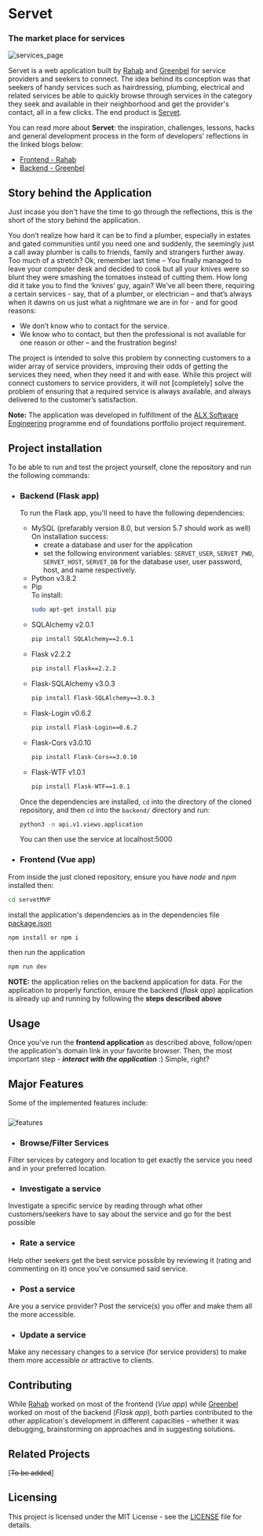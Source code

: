 # Servet
### The market place for services

![services_page](https://ibb.co/yFrwGx4) 

Servet is a web application built by [Rahab](https://www.linkedin.com/in/mary-rahab/) and [Greenbel](https://www.linkedin.com/in/greenbele/) for service providers and seekers to connect. The idea behind its conception was that seekers of handy services such as hairdressing, plumbing, electrical and related services be able to quickly browse through services in the category they seek and available in their neighborhood and get the provider's contact, all in a few clicks. The end product is [Servet](https://github.io/Scaarif/ServetMVP/).

You can read more about **Servet**: the inspiration, challenges, lessons, hacks and general development process in the form of developers' reflections in the linked blogs below:
- [Frontend - Rahab](https:rahab_blog)
- [Backend - Greenbel](https:greenbel_blog)

## Story behind the Application
Just incase you don't have the time to go through the reflections, this is the short of the story behind the application.

You don’t realize how hard it can be to find a plumber, especially in estates and gated communities until 
you need one and suddenly, the seemingly just a call away plumber is calls to friends, family and 
strangers further away. Too much of a stretch? Ok, remember last time – You finally managed to leave your 
computer desk and decided to cook but all your knives were so blunt they were smashing the tomatoes 
instead of cutting them. How long did it take you to find the ‘knives’ guy, again? We’ve all been there, 
requiring a certain services - say, that of a plumber, or electrician – and that’s always when it dawns on 
us just what a nightmare we are in for - and for good reasons:
- We don’t know who to contact for the service.
- We know who to contact, but then the professional is not available for one reason or other – and the frustration begins!

The project is intended to solve this problem by connecting customers to a wider array of 
service providers, improving their odds of getting the services they need, when they need it and with ease.
While this project will connect customers to service providers, it will not [completely] solve the problem of ensuring that a required service is always available, and always delivered to the customer’s satisfaction.

**Note:** The application was developed in fulfillment of the [ALX Software Engineering](https://www.alxafrica.com/software-engineering/) programme end of foundations portfolio project requirement.


## Project installation
To be able to run and test the project yourself, clone the repository and run the following commands:
- ### Backend (Flask app)
  To run the Flask app, you'll need to have the following dependencies:
  * MySQL (prefarably version 8.0, but version 5.7 should work as well)<br>
    On installation success:
    * create a database and user for the application
    * set the following environment variables: `SERVET_USER`, `SERVET_PWD`, `SERVET_HOST`, `SERVET_DB` for the database user, user password, host, and name respectively.
  * Python v3.8.2
  * Pip<br>
    To install:
    ```sh
    sudo apt-get install pip
    ```
  * SQLAlchemy v2.0.1
    ```sh
    pip install SQLAlchemy==2.0.1
    ```
  * Flask v2.2.2
    ```sh
    pip install Flask==2.2.2
    ```
  * Flask-SQLAlchemy v3.0.3
    ```sh
    pip install Flask-SQLAlchemy==3.0.3
    ```
  * Flask-Login v0.6.2
    ```sh
    pip install Flask-Login==0.6.2
    ```
  * Flask-Cors v3.0.10
    ```sh
    pip install Flask-Cors==3.0.10
    ```
  * Flask-WTF v1.0.1
    ```sh
    pip install Flask-WTF==1.0.1
    ```
  Once the dependencies are installed, `cd` into the directory of the cloned repository, and then `cd` into the `backend/` directory and run:
  ```sh
  python3 -m api.v1.views.application
  ```
  You can then use the service at localhost:5000

- ### Frontend (Vue app)
From inside the just cloned repository, ensure you have _node_ and _npm_ installed then:
```sh 
cd servetMVP

```
install the application's dependencies as in the dependencies file [package.json](https:github_link_to_file)
```sh 
npm install or npm i
```
then run the application
```sh 
npm run dev
```
**NOTE:** the application relies on the backend application for data. For the application to properly function, ensure the backend (_flask app_) application is already up and running by following the **steps described above**

## Usage
Once you've run the **frontend application** as described above, follow/open the application's domain link in your favorite browser. Then, the most important step - **_interact with the application_** :) Simple, right?

## Major Features
Some of the implemented features include:
### 
![features](https://ibb.co/yRhXC3Q)
- ### Browse/Filter Services
Filter services by category and location to get exactly the service you need and in your preferred location.
- ### Investigate a service
Investigate a specific service by reading through what other customers/seekers have to say about the service and go for the best possible
- ### Rate a service
Help other seekers get the best service possible by reviewing it (rating and commenting on it) once you've consumed said service.
- ### Post a service
Are you a service provider? Post the service(s) you offer and make them all the more accessible.
- ### Update a service
Make any necessary changes to a service (for service providers) to make them more accessible or attractive to clients.

## Contributing
While [Rahab](https://github.com/scaarif) worked on most of the frontend (_Vue app_) while [Greenbel](https://github.com/Coldplayz) worked on most of the backend (_Flask app_), both parties contributed to the other application's development in different capacities - whether it was debugging, brainstorming on approaches and in suggesting solutions.

## Related Projects
[~~To be added~~]

## Licensing
This project is licensed under the MIT License - see the [LICENSE](https://licence_link) file for details.

